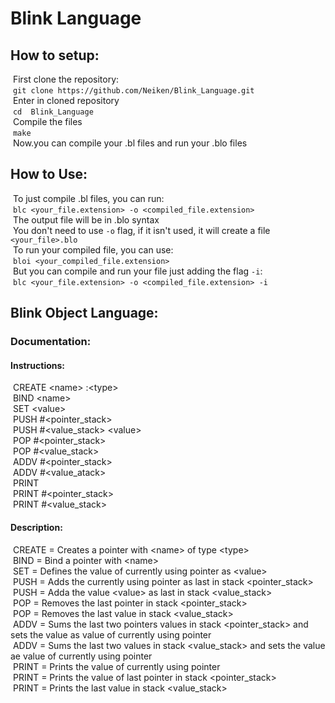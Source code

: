 # Blink Language

## How to setup:
&nbsp;First clone the repository:<br/>
&nbsp;```git clone https://github.com/Neiken/Blink_Language.git``` <br/>
&nbsp;Enter in cloned repository <br/>
&nbsp;```cd  Blink_Language``` <br/>
&nbsp;Compile the files <br/>
&nbsp;```make``` <br/>
&nbsp;Now.you can compile your .bl files and run your .blo files <br/>

## How to Use:
&nbsp;To just compile .bl files, you can run:<br/>
&nbsp;```blc <your_file.extension> -o <compiled_file.extension>``` <br/>
&nbsp;The output file will be in .blo syntax <br/>
&nbsp;You don't need to use ```-o``` flag, if it isn't used, it will create a file ```<your_file>.blo``` <br/>
&nbsp;To run your compiled file, you can use: <br/>
&nbsp;```bloi <your_compiled_file.extension>``` <br/>
&nbsp;But you can compile and run your file just adding the flag ```-i```: <br/>
&nbsp;```blc <your_file.extension> -o <compiled_file.extension> -i``` <br/>

## Blink Object Language:
### Documentation:
#### Instructions:
&nbsp;CREATE \<name\>        :\<type\>           <br/>
&nbsp;BIND   \<name\>                            <br/>
&nbsp;SET    \<value\>                           <br/>
&nbsp;PUSH   #<pointer_stack>                    <br/>
&nbsp;PUSH   #<value_stack>   \<value\>          <br/>
&nbsp;POP    #<pointer_stack>                    <br/>
&nbsp;POP    #<value_stack>                      <br/>
&nbsp;ADDV   #<pointer_stack>                    <br/>
&nbsp;ADDV   #<value_atack>                      <br/>
&nbsp;PRINT                                      <br/>
&nbsp;PRINT  #<pointer_stack>                    <br/>
&nbsp;PRINT  #<value_stack>                      <br/>

#### Description:
&nbsp;CREATE = Creates a pointer with \<name\> of type \<type\>                                                                      <br/>
&nbsp;BIND   = Bind a pointer with \<name\>                                                                                        <br/>
&nbsp;SET    = Defines the value of currently using pointer as \<value\>                                                           <br/>
&nbsp;PUSH   = Adds the currently using pointer as last in stack <pointer_stack>                                                 <br/>
&nbsp;PUSH   = Adda the value \<value\> as last in stack <value_stack>                                                             <br/>
&nbsp;POP    = Removes the last pointer in stack <pointer_stack>                                                                 <br/>
&nbsp;POP    = Removes the last value in stack <value_stack>                                                                     <br/>
&nbsp;ADDV   = Sums the last two pointers values in stack <pointer_stack> and sets the value as value of currently using pointer <br/>
&nbsp;ADDV   = Sums the last two values in stack <value_stack> and sets the value ae value of currently using pointer            <br/>
&nbsp;PRINT  = Prints the value of currently using pointer                                                                       <br/>
&nbsp;PRINT  = Prints the value of last pointer in stack <pointer_stack>                                                         <br/>
&nbsp;PRINT  = Prints the last value in stack <value_stack>                                                                      <br/>
